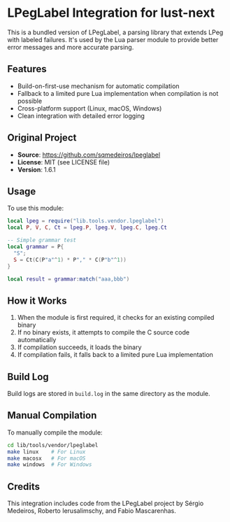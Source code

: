 # LPegLabel Integration for lust-next

This is a bundled version of LPegLabel, a parsing library that extends LPeg with labeled failures. It's used by the Lua parser module to provide better error messages and more accurate parsing.

## Features

- Build-on-first-use mechanism for automatic compilation
- Fallback to a limited pure Lua implementation when compilation is not possible
- Cross-platform support (Linux, macOS, Windows)
- Clean integration with detailed error logging

## Original Project

- **Source**: https://github.com/sqmedeiros/lpeglabel
- **License**: MIT (see LICENSE file)
- **Version**: 1.6.1

## Usage

To use this module:

```lua
local lpeg = require("lib.tools.vendor.lpeglabel")
local P, V, C, Ct = lpeg.P, lpeg.V, lpeg.C, lpeg.Ct

-- Simple grammar test
local grammar = P{
  "S";
  S = Ct(C(P"a"^1) * P"," * C(P"b"^1))
}

local result = grammar:match("aaa,bbb")
```

## How it Works

1. When the module is first required, it checks for an existing compiled binary
2. If no binary exists, it attempts to compile the C source code automatically
3. If compilation succeeds, it loads the binary
4. If compilation fails, it falls back to a limited pure Lua implementation

## Build Log

Build logs are stored in `build.log` in the same directory as the module.

## Manual Compilation

To manually compile the module:

```bash
cd lib/tools/vendor/lpeglabel
make linux    # For Linux
make macosx   # For macOS
make windows  # For Windows
```

## Credits

This integration includes code from the LPegLabel project by Sérgio Medeiros, Roberto Ierusalimschy, and Fabio Mascarenhas.